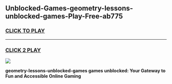 
## Unblocked-Games-geometry-lessons-unblocked-games-Play-Free-ab775
<h3>
<a href="https://premium76.site?title=geometry-lessons-unblocked-games&ref=09A">CLICK TO PLAY</a></h3>
<hr>

<h3>
<a href="https://premium76.site?title=geometry-lessons-unblocked-games&ref=09A">CLICK 2 PLAY</a>
  
</h3>

<a href="https://premium76.site?title=geometry-lessons-unblocked-games&ref=09A"><img src="https://clearcache.store/games.png"></a>


**geometry-lessons-unblocked-games games unblocked: Your Gateway to Fun and Accessible Online Gaming**
